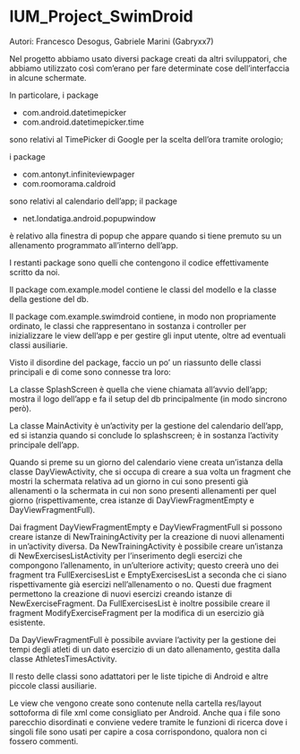 IUM_Project_SwimDroid
=====================

Autori: Francesco Desogus, Gabriele Marini (Gabryxx7)

Nel progetto abbiamo usato diversi package creati da altri sviluppatori, che abbiamo utilizzato così com’erano per fare determinate cose dell’interfaccia in alcune schermate.

In particolare, i package 
- com.android.datetimepicker 
- com.android.datetimepicker.time

sono relativi al TimePicker di Google per la scelta dell’ora tramite orologio;

i package
- com.antonyt.infiniteviewpager
- com.roomorama.caldroid

sono relativi al calendario dell’app;
il package
- net.londatiga.android.popupwindow

è relativo alla finestra di popup che appare quando si tiene premuto su un allenamento programmato all’interno dell’app.

I restanti package sono quelli che contengono il codice effettivamente scritto da noi.

Il package com.example.model contiene le classi del modello e la classe della gestione del db.

Il package com.example.swimdroid contiene, in modo non propriamente ordinato, le classi che rappresentano in sostanza i controller per inizializzare le view dell’app e per gestire gli input utente, oltre ad eventuali classi ausiliarie.



Visto il disordine del package, faccio un po’ un riassunto delle classi principali e di come sono connesse tra loro:

La classe SplashScreen è quella che viene chiamata all’avvio dell’app; mostra il logo dell’app e fa il setup del db principalmente (in modo sincrono però).

La classe MainActivity è un’activity per la gestione del calendario dell’app, ed si istanzia quando si conclude lo splashscreen; è in sostanza l’activity principale dell’app.

Quando si preme su un giorno del calendario viene creata un’istanza della classe DayViewActivity, che si occupa di creare a sua volta un fragment che mostri la schermata relativa ad un giorno in cui sono presenti già allenamenti o la schermata in cui non sono presenti allenamenti per quel giorno (rispettivamente, crea istanze di DayViewFragmentEmpty e DayViewFragmentFull).

Dai fragment DayViewFragmentEmpty e DayViewFragmentFull si possono creare istanze di NewTrainingActivity per la creazione di nuovi allenamenti in un’activity diversa.
Da NewTrainingActivity è possibile creare un’istanza di NewExercisesListActivity per l’inserimento degli esercizi che compongono l’allenamento, in un’ulteriore activity; questo creerà uno dei fragment tra FullExercisesList  e EmptyExercisesList a seconda che ci siano rispettivamente già esercizi nell’allenamento o no. Questi due fragment permettono la creazione di nuovi esercizi creando istanze di NewExerciseFragment.
Da FullExercisesList è inoltre possibile creare il fragment ModifyExerciseFragment per la modifica di un esercizio già esistente.

Da DayViewFragmentFull è possibile avviare l’activity per la gestione dei tempi degli atleti di un dato esercizio di un dato allenamento, gestita dalla classe AthletesTimesActivity.

Il resto delle classi sono adattatori per le liste tipiche di Android e altre piccole classi ausiliarie.


Le view che vengono create sono contenute nella cartella res/layout sottoforma di file xml come consigliato per Android. Anche qua i file sono parecchio disordinati e conviene vedere tramite le funzioni di ricerca dove i singoli file sono usati per capire a cosa corrispondono, qualora non ci fossero commenti.
